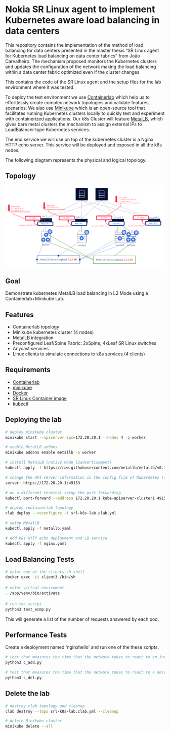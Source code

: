 # Nokia SR Linux agent to implement Kubernetes aware load balancing in data centers

This repository contains the implementation of the method of load balancing for data centers presented in the master thesis “SR Linux agent for Kubernetes load balancing on data center fabrics” from João Carvalheiro. The mechanism proposed monitors the Kubernetes clusters and updates the configuration of the network making the load balancing within a data center fabric optimized even if the cluster changes

This contains the code of the SR Linux agent and the setup files for the lab environment where it was tested.

To deploy the test environment we use [Containerlab](https://containerlab.dev/) which help us to effortlessly create complex network topologies and validate features, scenarios. We also use [Minikube](https://minikube.sigs.k8s.io/) which is an open-source tool that facilitates running Kubernetes clusters locally to quickly test and experiment with containerized applications. Our k8s Cluster will feature [MetalLB](https://metallb.universe.tf/), which gives bare metal clusters the mechanism to assign external IPs to LoadBalancer type Kubernetes services.

The end service we will use on top of the kubernetes cluster is a Nginx HTTP echo server. This service will be deployed and exposed in all the k8s nodes. 

The following diagram represents the physical and logical topology.

## Topology

<p align="center">
 <img src="images/TestTop.png" width="900">
</p>

## Goal

Demonstrate kubernetes MetalLB load balancing in L2 Mode using a Containerlab+Minikube Lab.

## Features

- Containerlab topology
- Minikube kubernetes cluster (4 nodes)
- MetalLB integration
- Preconfigured Leaf/Spine Fabric: 2xSpine, 4xLeaf SR Linux switches
- Anycast services
- Linux clients to simulate connections to k8s services (4 clients)

## Requirements

- [Containerlab](https://containerlab.dev/)
- [minikube](https://minikube.sigs.k8s.io)
- [Docker](https://docs.docker.com/engine/install/)
- [SR Linux Container image](https://github.com/nokia/srlinux-container-image)
- [kubectl](https://kubernetes.io/docs/tasks/tools/)

## Deploying the lab

```bash
# deploy minikube cluster
minikube start --apiserver-ips=172.20.20.1 --nodes 4 -p worker
```

```bash
# enable MetalLB addons
minikube addons enable metallb -p worker
```

```bash
# install MetalLB (native mode l2advertisement)
kubectl apply -f https://raw.githubusercontent.com/metallb/metallb/v0.13.12/config/manifests/metallb-native.yaml
```

```bash
# change the API server information in the config file of Kubernetes (/.kube/config) to the one you are going to setup the port forward to
server: https://172.20.20.1:49153
```

```bash
# on a different terminal setup the port forwarding
kubectl port-forward --address 172.20.20.1 kube-apiserver-cluster1 49153:8443 --namespace kube-system
```

```bash
# deploy containerlab topology
clab deploy --reconfigure -t srl-k8s-lab.clab.yml
```

```bash
# setup MetalLB
kubectl apply -f metallb.yaml
```

```bash
# Add k8s HTTP echo deployment and LB service
kubectl apply -f nginx.yaml
```

## Load Balancing Tests

```bash
# enter one of the clients sh shell
docker exec -it client3 /bin/sh

# enter virtual enviroment
. /app/venv/bin/activate

# run the script
python3 test_ecmp.py
```

This will generate a list of the number of requests answered by each pod.

## Performance Tests
Create a deployment named 'nginxhello' and run one of the these scripts.

```bash
# test that measures the time that the network takes to react to an increase in the number of pods
python3 c_add.py
```

```bash
# test that measures the time that the network takes to react to a decrease in the number of pods
python3 c_del.py
```

## Delete the lab

```bash
# destroy clab topology and cleanup 
clab destroy --topo srl-k8s-lab.clab.yml --cleanup
```

```bash
# delete Minikube cluster
minikube delete --all
```
